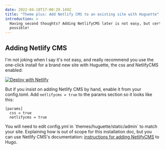 ```yaml
---
date: 2022-04-18T17:00:29.149Z
title: "Theme plus: Add Netlify CMS to an existing site with Huguette"
introduction: >
  Having second thoughts? Adding NetlifyCMS later is not easy, but certainly
  possible!
---
```

## Adding Netlify CMS

I'm not joking when I say it's not easy, and really recommend you use the one-click install for a brand new site with Huguette, the css and NetlifyCMS enabled:

[![Deploy with Netlify](https://www.netlify.com/img/deploy/button.svg)](https://app.netlify.com/start/deploy?repository=https://github.com/cathelijne/hugo-huguette-example&stack=cms)

But if you insist on adding Netlify CMS by hand, enable it from your config.toml. Add `netlifycms = true` to the params section so it looks like this:

```
[params]
  css = true
  netlifycms = true
```

You will need to edit config.yml in \`themes/huguette/static/admin\` to match your site. Explaining how is out of  scope for this installation doc, but you can use Netlify CMS's documentation: [instructions for adding NetlifyCMS](https://www.netlifycms.org/docs/hugo/) to Hugo.